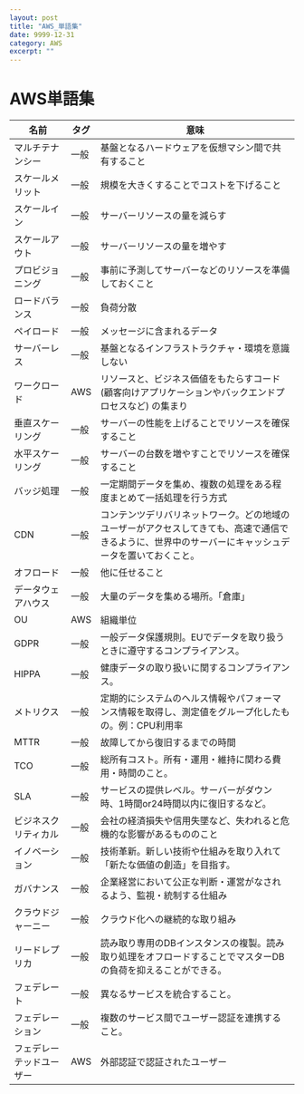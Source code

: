 ```yaml
---
layout: post
title: "AWS_単語集"
date: 9999-12-31
category: AWS
excerpt: ""
---
```

# AWS単語集

| 名前                     | タグ | 意味                                                                                                                                                 |
| ------------------------ | ---- | ---------------------------------------------------------------------------------------------------------------------------------------------------- |
| マルチテナンシー         | 一般 | 基盤となるハードウェアを仮想マシン間で共有すること                                                                                                   |
| スケールメリット         | 一般 | 規模を大きくすることでコストを下げること                                                                                                             |
| スケールイン             | 一般 | サーバーリソースの量を減らす                                                                                                                         |
| スケールアウト           | 一般 | サーバーリソースの量を増やす                                                                                                                         |
| プロビジョニング         | 一般 | 事前に予測してサーバーなどのリソースを準備しておくこと                                                                                               |
| ロードバランス           | 一般 | 負荷分散                                                                                                                                             |
| ペイロード               | 一般 | メッセージに含まれるデータ                                                                                                                           |
| サーバーレス             | 一般 | 基盤となるインフラストラクチャ・環境を意識しない                                                                                                     |
| ワークロード             | AWS  | リソースと、ビジネス価値をもたらすコード (顧客向けアプリケーションやバックエンドプロセスなど) の集まり                                               |
| 垂直スケーリング         | 一般 | サーバーの性能を上げることでリソースを確保すること                                                                                                   |
| 水平スケーリング         | 一般 | サーバーの台数を増やすことでリソースを確保すること                                                                                                   |
| バッジ処理               | 一般 | 一定期間データを集め、複数の処理をある程度まとめて一括処理を行う方式                                                                                 |
| CDN                      | 一般 | コンテンツデリバリネットワーク。どの地域のユーザーがアクセスしてきても、高速で通信できるように、世界中のサーバーにキャッシュデータを置いておくこと。 |
| オフロード               | 一般 | 他に任せること                                                                                                                                       |
| データウェアハウス       | 一般 | 大量のデータを集める場所。「倉庫」                                                                                                                   |
| OU                       | AWS  | 組織単位                                                                                                                                             |
| GDPR                     | 一般 | 一般データ保護規則。EUでデータを取り扱うときに遵守するコンプライアンス。                                                                             |
| HIPPA                    | 一般 | 健康データの取り扱いに関するコンプライアンス。                                                                                                       |
| メトリクス               | 一般 | 定期的にシステムのヘルス情報やパフォーマンス情報を取得し、測定値をグループ化したもの。例：CPU利用率                                                  |
| MTTR                     | 一般 | 故障してから復旧するまでの時間                                                                                                                       |
| TCO                      | 一般 | 総所有コスト。所有・運用・維持に関わる費用・時間のこと。                                                                                             |
| SLA                      | 一般 | サービスの提供レベル。サーバーがダウン時、1時間or24時間以内に復旧するなど。                                                                          |
| ビジネスクリティカル     | 一般 | 会社の経済損失や信用失墜など、失われると危機的な影響があるもののこと                                                                                 |
| イノベーション           | 一般 | 技術革新。新しい技術や仕組みを取り入れて「新たな価値の創造」を目指す。                                                                               |
| ガバナンス               | 一般 | 企業経営において公正な判断・運営がなされるよう、監視・統制する仕組み                                                                                 |
| クラウドジャーニー       | 一般 | クラウド化への継続的な取り組み                                                                                                                       |
| リードレプリカ           | 一般 | 読み取り専用のDBインスタンスの複製。読み取り処理をオフロードすることでマスターDBの負荷を抑えることができる。                                         |
| フェデレート             | 一般 | 異なるサービスを統合すること。                                                                                                                       |
| フェデレーション         | 一般 | 複数のサービス間でユーザー認証を連携すること。                                                                                                       |
| フェデレーテッドユーザー | AWS  | 外部認証で認証されたユーザー                                                                                                                         |

